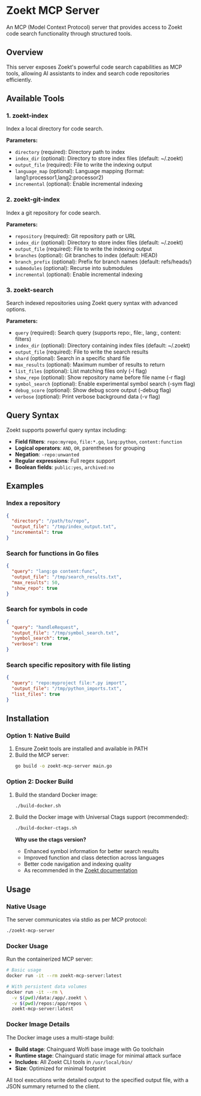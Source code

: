 # Zoekt MCP Server

An MCP (Model Context Protocol) server that provides access to Zoekt code search functionality through structured tools.

## Overview

This server exposes Zoekt's powerful code search capabilities as MCP tools, allowing AI assistants to index and search code repositories efficiently.

## Available Tools

### 1. zoekt-index
Index a local directory for code search.

**Parameters:**
- `directory` (required): Directory path to index
- `index_dir` (optional): Directory to store index files (default: ~/.zoekt)
- `output_file` (required): File to write the indexing output
- `language_map` (optional): Language mapping (format: lang1:processor1,lang2:processor2)
- `incremental` (optional): Enable incremental indexing

### 2. zoekt-git-index
Index a git repository for code search.

**Parameters:**
- `repository` (required): Git repository path or URL
- `index_dir` (optional): Directory to store index files (default: ~/.zoekt)
- `output_file` (required): File to write the indexing output
- `branches` (optional): Git branches to index (default: HEAD)
- `branch_prefix` (optional): Prefix for branch names (default: refs/heads/)
- `submodules` (optional): Recurse into submodules
- `incremental` (optional): Enable incremental indexing

### 3. zoekt-search
Search indexed repositories using Zoekt query syntax with advanced options.

**Parameters:**
- `query` (required): Search query (supports repo:, file:, lang:, content: filters)
- `index_dir` (optional): Directory containing index files (default: ~/.zoekt)
- `output_file` (required): File to write the search results
- `shard` (optional): Search in a specific shard file
- `max_results` (optional): Maximum number of results to return
- `list_files` (optional): List matching files only (-l flag)
- `show_repo` (optional): Show repository name before file name (-r flag)
- `symbol_search` (optional): Enable experimental symbol search (-sym flag)
- `debug_score` (optional): Show debug score output (-debug flag)
- `verbose` (optional): Print verbose background data (-v flag)

## Query Syntax

Zoekt supports powerful query syntax including:

- **Field filters**: `repo:myrepo`, `file:*.go`, `lang:python`, `content:function`
- **Logical operators**: `AND`, `OR`, parentheses for grouping
- **Negation**: `-repo:unwanted`
- **Regular expressions**: Full regex support
- **Boolean fields**: `public:yes`, `archived:no`

## Examples

### Index a repository
```json
{
  "directory": "/path/to/repo",
  "output_file": "/tmp/index_output.txt",
  "incremental": true
}
```

### Search for functions in Go files
```json
{
  "query": "lang:go content:func",
  "output_file": "/tmp/search_results.txt",
  "max_results": 50,
  "show_repo": true
}
```

### Search for symbols in code
```json
{
  "query": "handleRequest",
  "output_file": "/tmp/symbol_search.txt",
  "symbol_search": true,
  "verbose": true
}
```

### Search specific repository with file listing
```json
{
  "query": "repo:myproject file:*.py import",
  "output_file": "/tmp/python_imports.txt",
  "list_files": true
}
```

## Installation

### Option 1: Native Build
1. Ensure Zoekt tools are installed and available in PATH
2. Build the MCP server:
   ```bash
   go build -o zoekt-mcp-server main.go
   ```

### Option 2: Docker Build
1. Build the standard Docker image:
   ```bash
   ./build-docker.sh
   ```

2. Build the Docker image with Universal Ctags support (recommended):
   ```bash
   ./build-docker-ctags.sh
   ```
   
   **Why use the ctags version?**
   - Enhanced symbol information for better search results
   - Improved function and class detection across languages
   - Better code navigation and indexing quality
   - As recommended in the [Zoekt documentation](https://github.com/sourcegraph/zoekt#ctags)

## Usage

### Native Usage
The server communicates via stdio as per MCP protocol:
```bash
./zoekt-mcp-server
```

### Docker Usage
Run the containerized MCP server:
```bash
# Basic usage
docker run -it --rm zoekt-mcp-server:latest

# With persistent data volumes
docker run -it --rm \
  -v $(pwd)/data:/app/.zoekt \
  -v $(pwd)/repos:/app/repos \
  zoekt-mcp-server:latest
```

### Docker Image Details
The Docker image uses a multi-stage build:
- **Build stage**: Chainguard Wolfi base image with Go toolchain
- **Runtime stage**: Chainguard static image for minimal attack surface
- **Includes**: All Zoekt CLI tools in `/usr/local/bin/`
- **Size**: Optimized for minimal footprint

All tool executions write detailed output to the specified output file, with a JSON summary returned to the client.